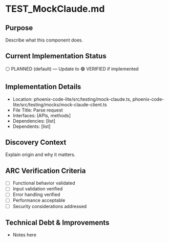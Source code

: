 # TEST_MockClaude.md

## Purpose
Describe what this component does.

## Current Implementation Status
⚪ PLANNED (default) — Update to 🟢 VERIFIED if implemented

## Implementation Details
- Location: phoenix-code-lite/src/testing/mock-claude.ts, phoenix-code-lite/src/testing/mocks/mock-claude-client.ts
- File Title: Parse request
- Interfaces: [APIs, methods]
- Dependencies: [list]
- Dependents: [list]

## Discovery Context
Explain origin and why it matters.

## ARC Verification Criteria
- [ ] Functional behavior validated
- [ ] Input validation verified
- [ ] Error handling verified
- [ ] Performance acceptable
- [ ] Security considerations addressed

## Technical Debt & Improvements
- Notes here
